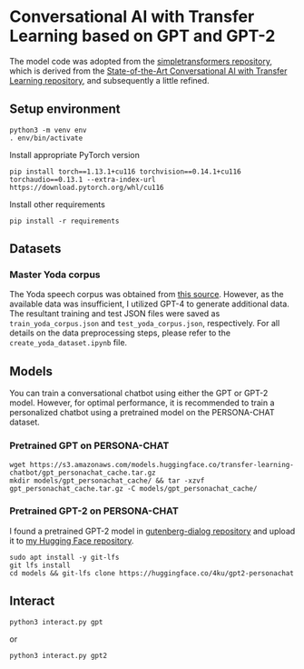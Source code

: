 # Conversational AI with Transfer Learning based on GPT and GPT-2

The model code was adopted from the [simpletransformers repository](https://github.com/ThilinaRajapakse/simpletransformers), which is derived from the [State-of-the-Art Conversational AI with Transfer Learning repository](https://github.com/huggingface/transfer-learning-conv-ai), and subsequently a little refined.

## Setup environment
```
python3 -m venv env
. env/bin/activate
```

Install appropriate PyTorch version
```
pip install torch==1.13.1+cu116 torchvision==0.14.1+cu116 torchaudio==0.13.1 --extra-index-url https://download.pytorch.org/whl/cu116
```

Install other requirements
```
pip install -r requirements
```
## Datasets
### Master Yoda corpus

The Yoda speech corpus was obtained from [this source](https://www.kaggle.com/datasets/stefanocoretta/yoda-speech-corpus). However, as the available data was insufficient, I utilized GPT-4 to generate additional data. The resultant training and test JSON files were saved as `train_yoda_corpus.json` and `test_yoda_corpus.json`, respectively. For all details on the data preprocessing steps, please refer to the `create_yoda_dataset.ipynb` file.


## Models
You can train a conversational chatbot using either the GPT or GPT-2 model. However, for optimal performance, it is recommended to train a personalized chatbot using a pretrained model on the PERSONA-CHAT dataset.

### Pretrained GPT on PERSONA-CHAT

```
wget https://s3.amazonaws.com/models.huggingface.co/transfer-learning-chatbot/gpt_personachat_cache.tar.gz
mkdir models/gpt_personachat_cache/ && tar -xzvf gpt_personachat_cache.tar.gz -C models/gpt_personachat_cache/
```

### Pretrained GPT-2 on PERSONA-CHAT
I found a pretrained GPT-2 model in [gutenberg-dialog repository](https://github.com/ricsinaruto/gutenberg-dialog) and upload it to [my Hugging Face repository](https://huggingface.co/4ku/gpt2-personachat).

```
sudo apt install -y git-lfs
git lfs install
cd models && git-lfs clone https://huggingface.co/4ku/gpt2-personachat
```

## Interact

```
python3 interact.py gpt
```

or

```
python3 interact.py gpt2
```